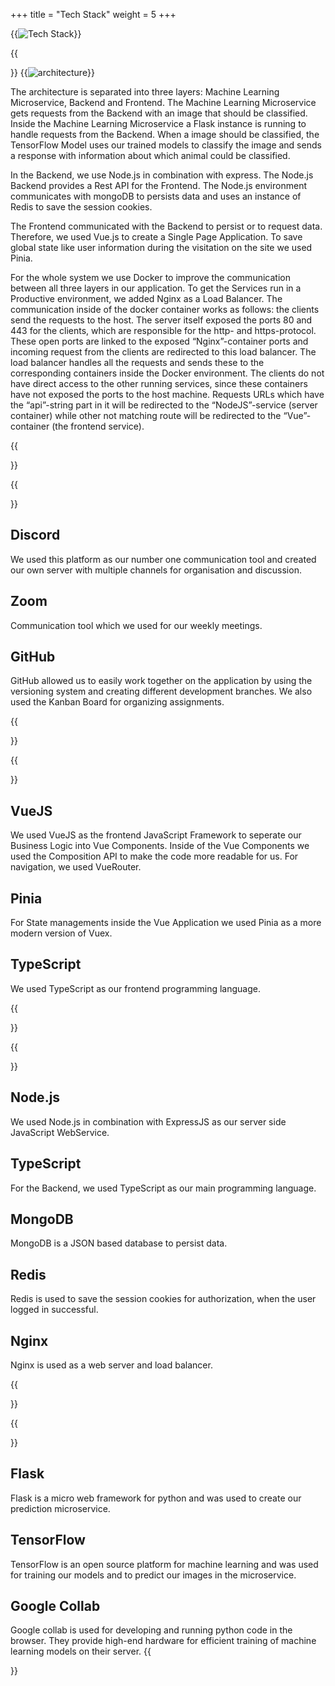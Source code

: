 +++
title = "Tech Stack"
weight = 5
+++



{{<image src="techstack.png" alt="Tech Stack">}}

{{<section title="Architecture">}}
{{<image src="architecture.jpg" alt="architecture" caption="architecture">}}

The architecture is separated into three layers: Machine Learning Microservice, Backend and Frontend. 
The Machine Learning Microservice gets requests from the Backend with an image that should be classified. Inside the Machine Learning Microservice a Flask instance is running to handle requests from the Backend. When a image should be classified, the TensorFlow Model uses our trained models to classify the image and sends a response with information about which animal could be classified.

In the Backend, we use Node.js in combination with express. The Node.js Backend provides a Rest API for the Frontend. The Node.js environment communicates with mongoDB to persists data and uses an instance of Redis to save the session cookies.

The Frontend communicated with the Backend to persist or to request data. Therefore, we used Vue.js to create a Single Page Application. To save global state like user information during the visitation on the site we used Pinia.

For the whole system we use Docker to improve the communication between all three layers in our application. To get the Services run in a Productive environment, we added Nginx as a Load Balancer. The communication inside of the docker container works as follows: the clients send the requests to the host. The server itself exposed the ports 80 and 443 for the clients, which are responsible for the http- and https-protocol. These open ports are linked to the exposed “Nginx”-container ports and incoming request from the clients are redirected to this load balancer. The load balancer handles all the requests and sends these to the corresponding containers inside the Docker environment. The clients do not have direct access to the other running services, since these containers have not exposed the ports to the host machine.  Requests URLs which have the “api”-string part in it will be redirected to the “NodeJS”-service (server container) while other not matching route will be redirected to the “Vue”-container (the frontend service).

{{</section>}}

{{<section title="Communication & Organisation">}}

## Discord
We used this platform as our number one communication tool and created our own server with multiple channels for organisation and discussion. 

## Zoom
Communication tool which we used for our weekly meetings.

## GitHub
GitHub allowed us to easily work together on the application by using the versioning system and creating different development branches. We also used the Kanban Board for organizing assignments.  

<!-- {{<image src="techstackcom.png" alt="tech stack part 1" caption="communication & design tech stack">}} -->

{{</section>}}

{{<section title="Frontend">}}
## VueJS

We used VueJS as the frontend JavaScript Framework to seperate our Business Logic into Vue Components. Inside of the Vue Components we used the Composition API to make the code more readable for us. For navigation, we used VueRouter. 

## Pinia

For State managements inside the Vue Application we used Pinia as a more modern version of Vuex. 

## TypeScript

We used TypeScript as our frontend programming language.

{{</section>}}

{{<section title="Backend">}}

## Node.js

We used Node.js in combination with ExpressJS as our server side JavaScript WebService. 

## TypeScript

For the Backend, we used TypeScript as our main programming language. 

## MongoDB

MongoDB is a JSON based database to persist data.

## Redis

Redis is used to save the session cookies for authorization, when the user logged in successful. 

## Nginx

Nginx is used as a web server and load balancer.

{{</section>}}

{{<section title="Machine Learning">}}
## Flask
Flask is a micro web framework for python and was used to create our prediction microservice.
## TensorFlow
TensorFlow is an open source platform for machine learning and was used for training our models and to predict our images in the microservice.
## Google Collab
Google collab is used for developing and running python code in the browser. They provide high-end hardware for efficient training of machine learning models on their server.
{{</section>}}









